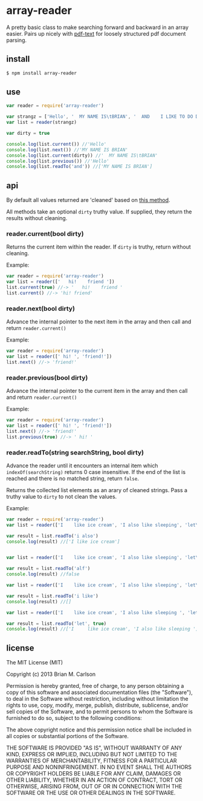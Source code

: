 # array-reader

A pretty basic class to make searching forward and backward in an array easier.  Pairs up nicely with [pdf-text](https://github.com/brianc/node-pdf-text) for loosely structured pdf document parsing.


## install

```sh
$ npm install array-reader
```

## use

```js
var reader = require('array-reader')

var strangz = ['Hello', '  MY NAME IS\tBRIAN', '  AND    I LIKE TO DO DRAWINGS!']
var list = reader(strangz)

var dirty = true

console.log(list.current()) //'Hello'
console.log(list.next()) //'MY NAME IS BRIAN'
console.log(list.current(dirty)) //'  MY NAME IS\tBRIAN'
console.log(list.previous()) //'Hello'
console.log(list.readTo('and')) //['MY NAME IS BRIAN']
```

## api

By default all values returned are 'cleaned' based on [this method](https://github.com/epeli/underscore.string/blob/master/lib/underscore.string.js#L216).

All methods take an optional `dirty` truthy value.  If supplied, they return the results without cleaning.

### reader.current(bool dirty)

Returns the current item within the reader.  If `dirty` is truthy, return without cleaning.

Example:

```js
var reader = require('array-reader')
var list = reader(['   hi!    friend '])
list.current(true) //-> '   hi!    friend '
list.current() //-> 'hi! friend'
```

### reader.next(bool dirty)

Advance the internal pointer to the next item in the array and then call and return `reader.current()`

Example:

```js
var reader = require('array-reader')
var list = reader([' hi! ', 'friend!'])
list.next() //-> 'friend!'
```

### reader.previous(bool dirty)

Advance the internal pointer to the current item in the array and then call and return `reader.current()`

Example:
```js
var reader = require('array-reader')
var list = reader([' hi! ', 'friend!'])
list.next() //-> 'friend!'
list.previous(true) //-> ' hi! '
```

### reader.readTo(string searchString, bool dirty)

Advance the reader until it encounters an internal item which `indexOf(searchString)` returns 0 case insensitive.  If the end of the list is reached and there is no matched string, return `false`.

Returns the collected list elements as an arary of cleaned strings.  Pass a truthy value to `dirty` to not clean the values.


Example:
```js
var reader = require('array-reader')
var list = reader(['I    like ice cream', 'I also like sleeping', 'let\'s dance!'])

var result = list.readTo('i also')
console.log(result) //['I like ice cream']


var list = reader(['I    like ice cream', 'I also like sleeping', 'let\'s dance!'])

var result = list.readTo('alf')
console.log(result) //false

var list = reader(['I    like ice cream', 'I also like sleeping', 'let\'s dance!'])

var result = list.readTo('i like')
console.log(result) //[]

var list = reader(['I    like ice cream', 'I also like sleeping ', 'let\'s dance!'])

var result = list.readTo('let', true)
console.log(result) //['I     like ice cream', 'I also like sleeping ']


```

## license

The MIT License (MIT)

Copyright (c) 2013 Brian M. Carlson

Permission is hereby granted, free of charge, to any person obtaining a copy
of this software and associated documentation files (the "Software"), to deal
in the Software without restriction, including without limitation the rights
to use, copy, modify, merge, publish, distribute, sublicense, and/or sell
copies of the Software, and to permit persons to whom the Software is
furnished to do so, subject to the following conditions:

The above copyright notice and this permission notice shall be included in
all copies or substantial portions of the Software.

THE SOFTWARE IS PROVIDED "AS IS", WITHOUT WARRANTY OF ANY KIND, EXPRESS OR
IMPLIED, INCLUDING BUT NOT LIMITED TO THE WARRANTIES OF MERCHANTABILITY,
FITNESS FOR A PARTICULAR PURPOSE AND NONINFRINGEMENT. IN NO EVENT SHALL THE
AUTHORS OR COPYRIGHT HOLDERS BE LIABLE FOR ANY CLAIM, DAMAGES OR OTHER
LIABILITY, WHETHER IN AN ACTION OF CONTRACT, TORT OR OTHERWISE, ARISING FROM,
OUT OF OR IN CONNECTION WITH THE SOFTWARE OR THE USE OR OTHER DEALINGS IN
THE SOFTWARE.
